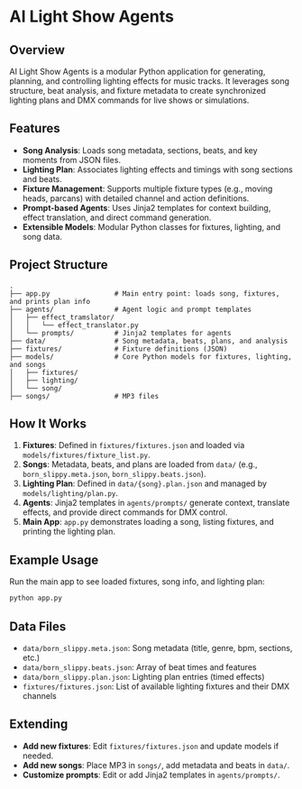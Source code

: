 # AI Light Show Agents

## Overview

AI Light Show Agents is a modular Python application for generating, planning, and controlling lighting effects for music tracks. It leverages song structure, beat analysis, and fixture metadata to create synchronized lighting plans and DMX commands for live shows or simulations.

## Features

- **Song Analysis**: Loads song metadata, sections, beats, and key moments from JSON files.
- **Lighting Plan**: Associates lighting effects and timings with song sections and beats.
- **Fixture Management**: Supports multiple fixture types (e.g., moving heads, parcans) with detailed channel and action definitions.
- **Prompt-based Agents**: Uses Jinja2 templates for context building, effect translation, and direct command generation.
- **Extensible Models**: Modular Python classes for fixtures, lighting, and song data.

## Project Structure

```
.
├── app.py                # Main entry point: loads song, fixtures, and prints plan info
├── agents/               # Agent logic and prompt templates
│   ├── effect_tramslator/
│   │   └── effect_translator.py
│   └── prompts/          # Jinja2 templates for agents
├── data/                 # Song metadata, beats, plans, and analysis
├── fixtures/             # Fixture definitions (JSON)
├── models/               # Core Python models for fixtures, lighting, and songs
│   ├── fixtures/
│   ├── lighting/
│   └── song/
├── songs/                # MP3 files
```

## How It Works

1. **Fixtures**: Defined in `fixtures/fixtures.json` and loaded via `models/fixtures/fixture_list.py`.
2. **Songs**: Metadata, beats, and plans are loaded from `data/` (e.g., `born_slippy.meta.json`, `born_slippy.beats.json`).
3. **Lighting Plan**: Defined in `data/{song}.plan.json` and managed by `models/lighting/plan.py`.
4. **Agents**: Jinja2 templates in `agents/prompts/` generate context, translate effects, and provide direct commands for DMX control.
5. **Main App**: `app.py` demonstrates loading a song, listing fixtures, and printing the lighting plan.

## Example Usage

Run the main app to see loaded fixtures, song info, and lighting plan:

```bash
python app.py
```

## Data Files

- `data/born_slippy.meta.json`: Song metadata (title, genre, bpm, sections, etc.)
- `data/born_slippy.beats.json`: Array of beat times and features
- `data/born_slippy.plan.json`: Lighting plan entries (timed effects)
- `fixtures/fixtures.json`: List of available lighting fixtures and their DMX channels

## Extending

- **Add new fixtures**: Edit `fixtures/fixtures.json` and update models if needed.
- **Add new songs**: Place MP3 in `songs/`, add metadata and beats in `data/`.
- **Customize prompts**: Edit or add Jinja2 templates in `agents/prompts/`.
